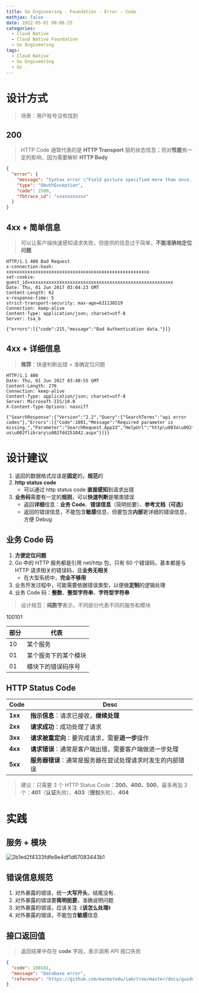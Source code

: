 ```yaml
---
title: Go Engineering - Foundation - Error - Code
mathjax: false
date: 2022-05-01 00:06:25
categories:
  - Cloud Native
  - Cloud Native Foundation
  - Go Engineering
tags:
  - Cloud Native
  - Go Engineering
  - Go
---
```


# 设计方式

> 场景：用户账号没有找到

## 200

> HTTP Code 通常代表的是 **HTTP Transport** 层的状态信息；但对**性能**有一定的影响，因为需要解析 **HTTP Body**

```json
{
  "error": {
    "message": "Syntax error \"Field picture specified more than once. This is only possible before version 2.1\" at character 23: id,name,picture,picture",
    "type": "OAuthException",
    "code": 2500,
    "fbtrace_id": "xxxxxxxxxxx"
  }
}
```

<!-- more -->

## 4xx + 简单信息

> 可以让客户端快速感知请求失败，但提供的信息过于简单，**不能准确地定位问题**

```
HTTP/1.1 400 Bad Request
x-connection-hash: xxxxxxxxxxxxxxxxxxxxxxxxxxxxxxxxxxxxxxxxxxxxxxxxxxxxxx
set-cookie: guest_id=xxxxxxxxxxxxxxxxxxxxxxxxxxxxxxxxxxxxxxxxxxxxxxxxxxxxxx
Date: Thu, 01 Jun 2017 03:04:23 GMT
Content-Length: 62
x-response-time: 5
strict-transport-security: max-age=631138519
Connection: keep-alive
Content-Type: application/json; charset=utf-8
Server: tsa_b

{"errors":[{"code":215,"message":"Bad Authentication data."}]}
```

## 4xx + 详细信息

> **推荐**：快速判断出错 + 准确定位问题

```
HTTP/1.1 400
Date: Thu, 01 Jun 2017 03:40:55 GMT
Content-Length: 276
Connection: keep-alive
Content-Type: application/json; charset=utf-8
Server: Microsoft-IIS/10.0
X-Content-Type-Options: nosniff

{"SearchResponse":{"Version":"2.2","Query":{"SearchTerms":"api error codes"},"Errors":[{"Code":1001,"Message":"Required parameter is missing.","Parameter":"SearchRequest.AppId","HelpUrl":"http\u003a\u002f\u002fmsdn.microsoft.com\u002fen-us\u002flibrary\u002fdd251042.aspx"}]}}
```

# 设计建议

1. 返回的数据格式应该是**固定**的，**规范**的
2. **http status code**
   - 可以通过 http status code **直接感知**到请求出错
3. **业务码**需要有一定的**规则**，可以**快速判断**是哪类错误
   - 返回**详细**信息：**业务 Code**、**错误信息**（简明扼要）、**参考文档（可选）**
   - 返回的错误信息，不能包含**敏感**信息，但要包含**内部**更详细的错误信息，方便 Debug

## 业务 Code 码

1. **方便定位问题**
2. Go 中的 HTTP 服务都是引用 net/http 包，只有 60 个错误码，基本都是与 HTTP 请求相关的错误码，且**业务无相关**
   - 在大型系统中，**完全不够用**
3. 业务开发过程中，可能需要依据错误类型，以便做**定制**的逻辑处理
4. 业务 Code 码：**整数**、**整型字符串**、**字符型字符串**

> 设计规范：**纯数字**表示，不同部分代表不同的服务和模块

100101

| 部分 | 代表                 |
| ---- | -------------------- |
| 10   | 某个服务             |
| 01   | 某个服务下的某个模块 |
| 01   | 模块下的错误码序号   |

## HTTP Status Code

| Code    | Desc                                                       |
| ------- | ---------------------------------------------------------- |
| **1xx** | **指示信息**：请求已接收，**继续处理**                     |
| **2xx** | **请求成功**：成功处理了请求                               |
| **3xx** | **请求被重定向**：要完成请求，需要**进一步**操作           |
| **4xx** | **请求错误**：通常是客户端出错，需要客户端做进一步处理     |
| **5xx** | **服务器错误**：通常是服务器在尝试处理请求时发生的内部错误 |

> 建议：只需要 3 个 HTTP Status Code：**200、400、500**，最多再加 3 个：**401**（**认证**失败）、**403**（**授权**失败）、**404**

# 实践

## 服务 + 模块

![2b1ed2f4333fdfe8e4df1d67083443b1](https://go-engineering-1253868755.cos.ap-guangzhou.myqcloud.com/2b1ed2f4333fdfe8e4df1d67083443b1.webp)

## 错误信息规范

1. 对外暴露的错误，统一**大写开头**，结尾没有`.`
2. 对外暴露的错误要**简明扼要**，准确说明问题
3. 对外暴露的错误，应该关注《**该怎么处理**》
4. 对外暴露的错误，不能包含**敏感**信息

## 接口返回值

> 返回结果中存在 **code** 字段，表示调用 API 接口失败

```json http code: 500
{
  "code": 100101,
  "message": "Database error",
  "reference": "https://github.com/marmotedu/iam/tree/master/docs/guide/zh-CN/faq/iam-apiserver"
}
```

